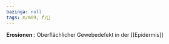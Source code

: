 ```yaml
---
bazinga: null
tags: m/m09, f/🧴
---
```

**Erosionen**:: Oberflächlicher Gewebedefekt in der [[Epidermis]]